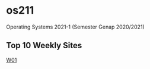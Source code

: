 # os211
Operating Systems 2021-1 (Semester Genap 2020/2021)

## Top 10 Weekly Sites
[W01](https://hadihalimm.github.io/os211/W01.md)
